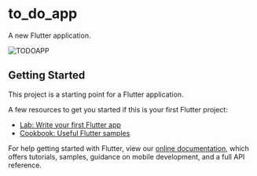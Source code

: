 # to_do_app

A new Flutter application.

![TODOAPP](https://user-images.githubusercontent.com/65131757/196054956-e8188f96-f184-4a55-8a66-3b1901f3261d.gif)

## Getting Started

This project is a starting point for a Flutter application.

A few resources to get you started if this is your first Flutter project:

- [Lab: Write your first Flutter app](https://flutter.dev/docs/get-started/codelab)
- [Cookbook: Useful Flutter samples](https://flutter.dev/docs/cookbook)

For help getting started with Flutter, view our
[online documentation](https://flutter.dev/docs), which offers tutorials,
samples, guidance on mobile development, and a full API reference.
